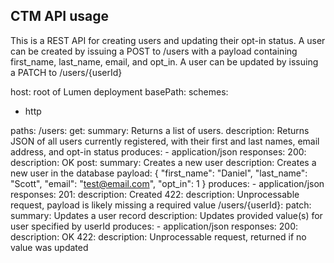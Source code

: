 ## CTM API usage

This is a REST API for creating users and updating their opt-in status. 
A user can be created by issuing a POST to /users with a payload containing first_name, last_name, email, and opt_in.
A user can be updated by issuing a PATCH to /users/{userId}

host: root of Lumen deployment
basePath: 
schemes:
  - http

paths:
  /users:
    get:
      summary: Returns a list of users.
      description: Returns JSON of all users currently registered, with their first and last names, email address, and opt-in status
      produces:
        - application/json
      responses:
        200:
            description: OK
    post:
      summary: Creates a new user
      description: Creates a new user in the database
      payload:
      {
        "first_name": "Daniel",
        "last_name": "Scott",
        "email": "test@email.com",
        "opt_in": 1
      }
      produces:
        - application/json
      responses:
        201:
            description: Created
        422: 
            description: Unprocessable request, payload is likely missing a required value
    /users/{userId}:
        patch:
            summary: Updates a user record
            description: Updates provided value(s) for user specified by userId
              produces:
                - application/json
        responses:
            200:
                description: OK
            422:
                description: Unprocessable request, returned if no value was updated
